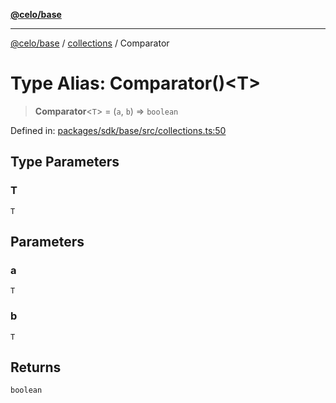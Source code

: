 [**@celo/base**](../../README.md)

***

[@celo/base](../../README.md) / [collections](../README.md) / Comparator

# Type Alias: Comparator()\<T\>

> **Comparator**\<`T`\> = (`a`, `b`) => `boolean`

Defined in: [packages/sdk/base/src/collections.ts:50](https://github.com/celo-org/developer-tooling/blob/master/packages/sdk/base/src/collections.ts#L50)

## Type Parameters

### T

`T`

## Parameters

### a

`T`

### b

`T`

## Returns

`boolean`
